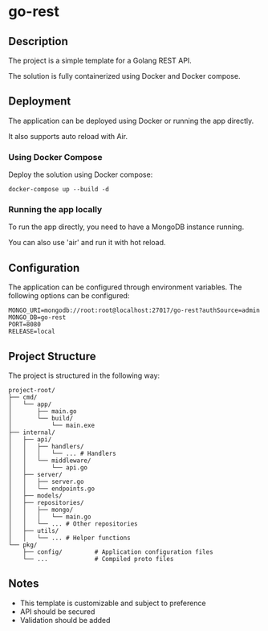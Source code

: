 # go-rest

## Description

The project is a simple template for a Golang REST API.

The solution is fully containerized using Docker and Docker compose.

## Deployment

The application can be deployed using Docker or running the app directly.

It also supports auto reload with Air.

### Using Docker Compose

Deploy the solution using Docker compose:

```
docker-compose up --build -d
```

### Running the app locally
To run the app directly, you need to have a MongoDB instance running. 

You can also use 'air' and run it with hot reload.

## Configuration
The application can be configured through environment variables. 
The following options can be configured:

```
MONGO_URI=mongodb://root:root@localhost:27017/go-rest?authSource=admin
MONGO_DB=go-rest 
PORT=8080
RELEASE=local
```

## Project Structure
The project is structured in the following way:
``` 
project-root/
├── cmd/
│   └── app/
│       ├── main.go
│       └── build/
│           └── main.exe
├── internal/
│   ├── api/
│   │   ├── handlers/
│   │   │   └── ... # Handlers
│   │   └── middleware/
│   │       └── api.go
│   ├── server/
│   │   ├── server.go
│   │   └── endpoints.go
│   ├── models/
│   ├── repositories/
│   │   ├── mongo/
│   │   │   └── main.go
│   │   └── ... # Other repositories
│   ├── utils/
│   │   └── ... # Helper functions
└── pkg/
    ├── config/         # Application configuration files
    └── ...             # Compiled proto files
```

## Notes

- This template is customizable and subject to preference
- API should be secured
- Validation should be added